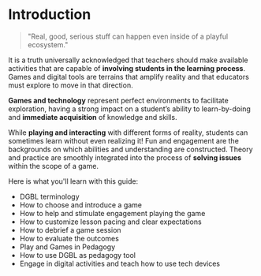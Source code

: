 # Introduction

> "Real, good, serious stuff can happen even inside of a playful ecosystem."

It is a truth universally acknowledged that teachers should make available activities that are capable of **involving students in the learning process**. Games and digital tools are terrains that amplify reality and that educators must explore to move in that direction. 

**Games and technology** represent perfect environments to facilitate exploration, having a strong impact on a student’s ability to learn-by-doing and **immediate acquisition** of knowledge and skills. 

While **playing and interacting** with different forms of reality, students can sometimes learn without even realizing it! Fun and engagement are the backgrounds on which abilities and understanding are constructed. Theory and practice are smoothly integrated into the process of **solving issues** within the scope of a game.

Here is what you'll learn with this guide:
- DGBL terminology
- How to choose and introduce a game 
- How to help and stimulate engagement playing the game
- How to customize lesson pacing and clear expectations
- How to debrief a game session
- How to evaluate the outcomes
- Play and Games in Pedagogy
- How to use DGBL as pedagogy tool
- Engage in digital activities and teach how to use tech devices
